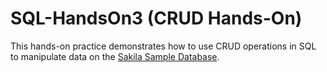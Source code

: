 # SQL-HandsOn3 (CRUD Hands-On)

This hands-on practice demonstrates how to use CRUD operations in SQL to manipulate data on the [Sakila Sample Database](https://dev.mysql.com/doc/sakila/en/).